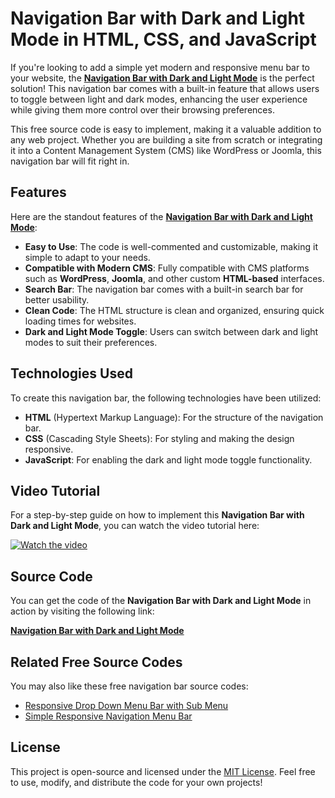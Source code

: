 # Navigation Bar with Dark and Light Mode in HTML, CSS, and JavaScript

If you're looking to add a simple yet modern and responsive menu bar to your website, the **<a href="https://jvcodes.com/navigation-bar-with-dark-and-light-mode/" >Navigation Bar with Dark and Light Mode</a>** is the perfect solution! This navigation bar comes with a built-in feature that allows users to toggle between light and dark modes, enhancing the user experience while giving them more control over their browsing preferences.

This free source code is easy to implement, making it a valuable addition to any web project. Whether you are building a site from scratch or integrating it into a Content Management System (CMS) like WordPress or Joomla, this navigation bar will fit right in.

## Features

Here are the standout features of the **<a href="https://jvcodes.com/navigation-bar-with-dark-and-light-mode/" >Navigation Bar with Dark and Light Mode</a>**:

- **Easy to Use**: The code is well-commented and customizable, making it simple to adapt to your needs.
- **Compatible with Modern CMS**: Fully compatible with CMS platforms such as **WordPress**, **Joomla**, and other custom **HTML-based** interfaces.
- **Search Bar**: The navigation bar comes with a built-in search bar for better usability.
- **Clean Code**: The HTML structure is clean and organized, ensuring quick loading times for websites.
- **Dark and Light Mode Toggle**: Users can switch between dark and light modes to suit their preferences.

## Technologies Used

To create this navigation bar, the following technologies have been utilized:

- **HTML** (Hypertext Markup Language): For the structure of the navigation bar.
- **CSS** (Cascading Style Sheets): For styling and making the design responsive.
- **JavaScript**: For enabling the dark and light mode toggle functionality.

## Video Tutorial

For a step-by-step guide on how to implement this **Navigation Bar with Dark and Light Mode**, you can watch the video tutorial here:

[![Watch the video](https://img.youtube.com/vi/rmr8a8a3zm0/0.jpg)](https://www.youtube.com/watch?v=rmr8a8a3zm0)

## Source Code

You can get the code of the **Navigation Bar with Dark and Light Mode** in action by visiting the following link:

**<a href="https://jvcodes.com/navigation-bar-with-dark-and-light-mode/" >Navigation Bar with Dark and Light Mode</a>**

## Related Free Source Codes

You may also like these free navigation bar source codes:

- [Responsive Drop Down Menu Bar with Sub Menu](https://github.com/javedcodes/Responsive-Drop-Down-Menu-with-Sub-Menu)
- [Simple Responsive Navigation Menu Bar](https://github.com/javedcodes/Simple-Responsive-Menu-bar)

## License

This project is open-source and licensed under the [MIT License](LICENSE). Feel free to use, modify, and distribute the code for your own projects!

